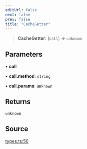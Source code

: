 ```yaml
---
editUrl: false
next: false
prev: false
title: "CacheGetter"
---
```


> **CacheGetter**: (`call`) => `unknown`

## Parameters

• **call**

• **call\.method**: `string`

• **call\.params**: `unknown`

## Returns

`unknown`

## Source

[types.ts:50](https://github.com/chord-ts/rpc/blob/d3d88c3/src/types.ts#L50)
